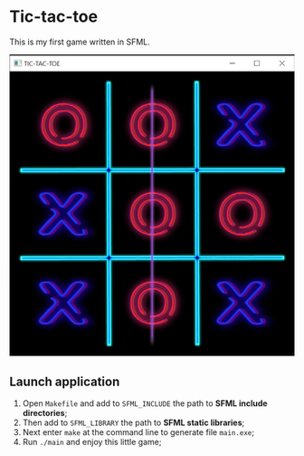 # Tic-tac-toe

This is my first game written in SFML.

![](images/screenGame.png)

## Launch application

1. Open `Makefile` and add to `SFML_INCLUDE` the path to **SFML include directories**;
2. Then add to `SFML_LIBRARY` the path to **SFML static libraries**;
3. Next enter `make` at the command line to generate file `main.exe`;
4. Run `./main` and enjoy this little game;

